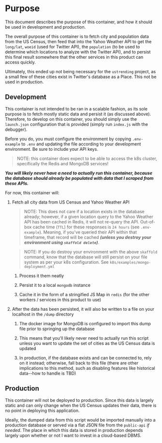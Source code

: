 # Purpose

This document describes the purpose of this container, and how it should be
used in development and production.

The overall purpose of this container is to fetch city and population data from
the US Census, then feed that into the Yahoo Weather API to get the `long/lat`,
`woeid` (used for Twitter API), the `population` (to be used to determine which
locations to analyze with the Twitter API), and to persist this final result
somewhere that the other services in this product can access quickly.

Ultimately, this ended up not being necessary for the `ustrending` project,
as a small few of these cities exist in Twitter's database as a Place.
This not be used in production.

## Development

This container is not intended to be ran in a scalable fashion, as its sole
purpose is to fetch mostly static data and persist it (as discussed above).
Therefore, to develop on this container, you should simply use the `launch.json`
configuration that is provided (simply run `index.js` with the debugger).

Before you do, you must configure the environment by copying `.env-example`
to `.env` and updating the file according to your development environment.
Be sure to include your API keys.

> NOTE: this container does expect to be able to access the k8s cluster,
specifically the Redis and MongoDB services!

***You will likely never have a need to actually run this container, because the
database should already be populated with data that I scraped from these APIs.***

For now, this container will:

1. Fetch all city data from US Census and Yahoo Weather API

    > NOTE: This does not care if a location exists in the database already;
    however, if a given location query to the Yahoo Weather API has been cached
    in Redis, it will not re-query the API. Out-of-box cache time (`TTL`) for these
    responses is `24 hours` (see `.env-example`). Meaning, if you've queried
    their API within that timeframe, that record will be cached ***(unless you
    destroy your environment using `skaffold delete`)***.

    > NOTE: If you do destroy your environment with the above `skaffold`
    command, know that the database will still persist on your file system
    as per your k8s configuration. See `k8s/examples/mongo-deployment.yml`

    1. Process it them neatly

    1. Persist it to a local `mongodb` instance

    1. Cache it in the form of a stringified JS Map in `redis` (for the other
    workers / services in this product to use)

1. After the data has been persisted, it will also be written to a file on your
localhost in the `/dump` directory

    1. The docker image for MongoDB is configured to import this dump file prior
    to springing up the database

    1. This means that you'll likely never need to actually run this script
    unless you want to update the set of cities as the US Census data is updated

    1. In production, if the database exists and can be connected to, rely on
    it instead; otherwise, fall back to this file (there are other
    implications to this method, such as disabling features like historical
    data--how to handle is TBD)

## Production

This container will not be deployed to production.  Since this data is largely
static and can only change when the US Census updates their data, there is no
point in deploying this application.

Ideally, the dumped data from this script would be imported manually into a
production database or served via a flat JSON file from the `public-api`
*if needed*. The place in which this data is stored in production depends
largely upon whether or not I want to invest in a cloud-based DBMS.